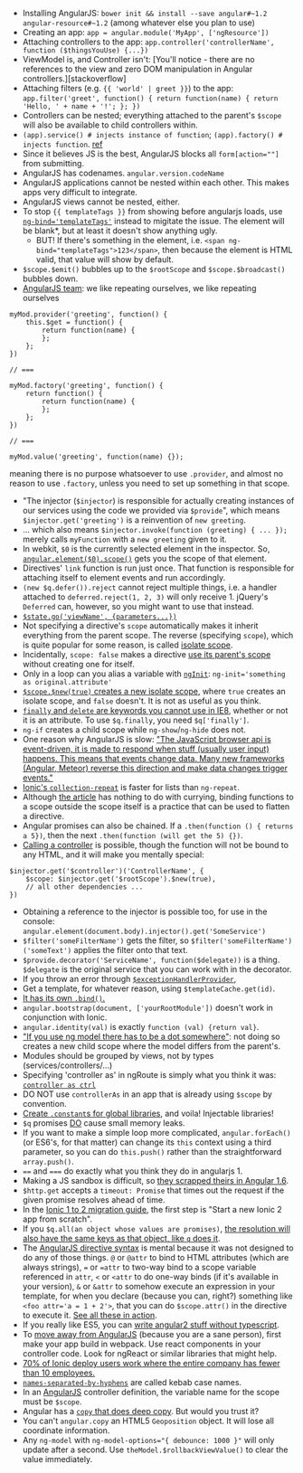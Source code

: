 - Installing AngularJS: `bower init && install --save angular#~1.2 angular-resource#~1.2` (among whatever else you plan to use)
- Creating an app: `app = angular.module('MyApp', ['ngResource'])`
- Attaching controllers to the app: `app.controller('controllerName', function ($thingsYouUse) {...})`
- ViewModel is, and Controller isn't: [You'll notice - there are no references to the view and zero DOM manipulation in Angular controllers.][stackoverflow]
- Attaching filters (e.g. `{{ 'world' | greet }}`) to the app: `app.filter('greet', function() { return function(name) { return 'Hello, ' + name + '!'; }; })`
- Controllers can be nested; everything attached to the parent's `$scope` will also be available to child controllers within.
- `(app).service() # injects instance of function`; `(app).factory() # injects function`. [ref](http://viralpatel.net/blogs/angularjs-service-factory-tutorial/)
- Since it believes JS is the best, AngularJS blocks all `form[action=""]` from submitting.
- AngularJS has codenames. `angular.version.codeName`
- AngularJS applications cannot be nested within each other. This makes apps very difficult to integrate.
- AngularJS views cannot be nested, either.
- To stop `{{ templateTags }}` from showing before angularjs loads, use [`ng-bind='templateTags'`](http://stackoverflow.com/a/12866905/1558430) instead to migitate the issue. The element will be blank\*, but at least it doesn't show anything ugly.
  - BUT! If there's something in the element, i.e. `<span ng-bind="templateTags">123</span>`, then because the element is HTML valid, that value will show by default.
- `$scope.$emit()` bubbles up to the `$rootScope` and `$scope.$broadcast()` bubbles down.
- [AngularJS team](https://github.com/angular/angular.js/wiki/Understanding-Dependency-Injection): we like repeating ourselves, we like repeating ourselves

```
myMod.provider('greeting', function() {
    this.$get = function() {
        return function(name) {
        };
    };
})

// ===

myMod.factory('greeting', function() {
    return function() {
        return function(name) {
        };
    };
})

// ===

myMod.value('greeting', function(name) {});
```

meaning there is no purpose whatsoever to use `.provider`, and almost no reason to use `.factory`, unless you need to set up something in that scope.

- "The injector (`$injector`) is responsible for actually creating instances of our services using the code we provided via `$provide`", which means `$injector.get('greeting')` is a reinvention of `new greeting`.
- ... which also means `$injector.invoke(function (greeting) { ... });` merely calls `myFunction` with a `new greeting` given to it.
- In webkit, `$0` is the currently selected element in the inspector. So, [`angular.element($0).scope()`](http://stackoverflow.com/questions/13743058/how-to-access-the-angular-scope-variable-in-browsers-console) gets you the scope of that element.
- Directives' `link` function is run just once. That function is responsible for attaching itself to element events and run accordingly.
- `(new $q.defer()).reject` cannot reject multiple things, i.e. a handler attached to `deferred.reject(1, 2, 3)` will only receive 1. jQuery's `Deferred` can, however, so you might want to use that instead.
- [`$state.go('viewName', {parameters...})`](https://github.com/angular-ui/ui-router/wiki/Quick-Reference#stategoto--toparams--options)
- Not specifying a directive's `scope` automatically makes it inherit everything from the parent scope. The reverse (specifying `scope`), which is quite popular for some reason, is called [isolate scope](https://docs.angularjs.org/guide/scope).
- Incidentally, `scope: false` makes a directive [use its parent's scope](http://www.undefinednull.com/2014/02/11/mastering-the-scope-of-a-directive-in-angularjs/) without creating one for itself.
- Only in a loop can you alias a variable with [`ngInit`](http://stackoverflow.com/questions/25938059/how-to-alias-object-property-as-variable-in-ng-repeat): `ng-init='something as original.attribute'`
- [`$scope.$new(true)` creates a new isolate scope](http://stackoverflow.com/a/15560832), where `true` creates an isolate scope, and `false` doesn't. It is not as useful as you think.
- [`finally` and `delete` are keywords you cannot use in IE8](https://github.com/angular/angular.js/commit/f078762d48d0d5d9796dcdf2cb0241198677582c), whether or not it is an attribute. To use `$q.finally`, you need `$q['finally']`.
- `ng-if` creates a child scope while `ng-show`/`ng-hide` does not.
- One reason why AngularJS is slow: ["The JavaScript browser api is event-driven, it is made to respond when stuff (usually user input) happens. This means that events change data. Many new frameworks (Angular, Meteor) reverse this direction and make data changes trigger events."](https://medium.com/@ilyothehorrid/writing-code-for-humans-5b80a89f439c)
- [Ionic's `collection-repeat`](http://ionicframework.com/docs/api/directive/collectionRepeat/) is faster for lists than `ng-repeat`.
- Although [the article](https://medium.com/@fabrik42/cleaner-angularjs-directives-with-curried-functions-57a63c895da5) has nothing to do with currying, binding functions to a scope outside the scope itself is a practice that can be used to flatten a directive.
- Angular promises can also be chained. If a `.then(function () { returns a 5})`, then the next `.then(function (will get the 5) {})`.
- [Calling a controller](http://stackoverflow.com/questions/12488828/) is possible, though the function will not be bound to any HTML, and it will make you mentally special:

```
$injector.get('$controller')('ControllerName', {
    $scope: $injector.get('$rootScope').$new(true),
    // all other dependencies ...
})
```

- Obtaining a reference to the injector is possible too, for use in the console: `angular.element(document.body).injector().get('SomeService')`
- `$filter('someFilterName')` gets the filter, so `$filter('someFilterName')('someText')` applies the filter onto that text.
- `$provide.decorator('ServiceName', function($delegate))` is a thing. `$delegate` is the original service that you can work with in the decorator.
- If you throw an error through [`$exceptionHandlerProvider`](https://docs.angularjs.org/api/ngMock/provider/$exceptionHandlerProvider),
- Get a template, for whatever reason, using `$templateCache.get(id)`.
- [It has its own `.bind()`.](https://docs.angularjs.org/api/ng/function/angular.bind)
- `angular.bootstrap(document, ['yourRootModule'])` doesn't work in conjunction with Ionic.
- `angular.identity(val)` is exactly `function (val) {return val}`.
- ["If you use ng model there has to be a dot somewhere"](http://stackoverflow.com/questions/17606936/angularjs-dot-in-ng-model): not doing so creates a new child scope where the model differs from the parent's.
- Modules should be grouped by views, not by types (services/controllers/...)
- Specifying 'controller as' in ngRoute is simply what you think it was: [`controller as ctrl`](http://stackoverflow.com/a/23861159/1558430)
- DO NOT use `controllerAs` in an app that is already using `$scope` by convention.
- [Create `.constant`s for global libraries](https://github.com/johnpapa/angular-styleguide/blob/master/README.md#constants), and voila! Injectable libraries!
- `$q` promises [DO](http://stackoverflow.com/questions/20068467/do-never-resolved-promises-cause-memory-leak) cause small memory leaks.
- If you want to make a simple loop more complicated, `angular.forEach()` (or ES6's, for that matter) can change its `this` context using a third parameter, so you can do `this.push()` rather than the straightforward `array.push()`.
- `==` and `===` do exactly what you think they do in angularjs 1.
- Making a JS sandbox is difficult, so [they scrapped theirs in Angular 1.6](https://docs.angularjs.org/guide/security#sandbox-removal).
- `$http.get` accepts a `timeout: Promise` that times out the request if the given promise resolves ahead of time.
- In the [Ionic 1 to 2 migration guide](https://ionicframework.com/files/Ionic2Migration.pdf), the first step is "Start a new Ionic 2 app from scratch".
- If you `$q.all(an object whose values are promises)`, [the resolution will also have the same keys as that object, like `q` does it](https://github.com/kriskowal/q/issues/328).
- The [AngularJS directive syntax](https://docs.angularjs.org/api/ng/service/$compile#directive-definition-object) is mental because it was not designed to do any of those things. `@` or `@attr` to bind to HTML attributes (which are always strings), `=` or `=attr` to two-way bind to a scope variable referenced in `attr`, `<` or `<attr` to do one-way binds (if it's available in your version), `&` or `&attr` to somehow execute an expression in your template, for when you declare (because you can, right?) something like `<foo attr='a = 1 + 2'>`, that you can do `$scope.attr()` in the directive to execute it. [See all these in action](https://codepen.io/anon/pen/qYMpZv?editors=1010).
- If you really like ES5, you can [write angular2 stuff without typescript](http://nicholasjohnson.com/blog/how-to-do-everything-in-angular2-using-es6/).
- To [move away from AngularJS](https://hackernoon.com/how-to-migrate-an-application-from-angularjs-to-react-and-redux-de0e2d1f70aa) (because you are a sane person), first make your app build in webpack. Use react components in your controller code. Look for ngReact or similar libraries that might help.
- [70% of Ionic deploy users work where the entire company has fewer than 10 employees.](https://ionicframework.com/survey/2017#results)
- [`names-separated-by-hyphens`](https://angular.io/guide/upgrade) are called kebab case names.
- In an [AngularJS](http://angularjs.org/) controller definition, the variable name for the scope must be `$scope`.
- Angular has a [`copy` that does deep copy](https://docs.angularjs.org/api/ng/function/angular.copy). But would you trust it?
- You can't `angular.copy` an HTML5 `Geoposition` object. It will lose all coordinate information.
- Any `ng-model` with `ng-model-options="{ debounce: 1000 }"` will only update after a second. Use `theModel.$rollbackViewValue()` to clear the value immediately.